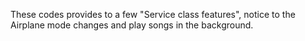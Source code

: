 These codes provides to a few "Service class features", notice to the Airplane mode changes and play songs in the background.
